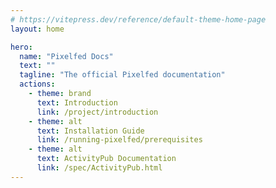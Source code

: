 ```yaml
---
# https://vitepress.dev/reference/default-theme-home-page
layout: home

hero:
  name: "Pixelfed Docs"
  text: ""
  tagline: "The official Pixelfed documentation"
  actions:
    - theme: brand
      text: Introduction
      link: /project/introduction
    - theme: alt
      text: Installation Guide
      link: /running-pixelfed/prerequisites
    - theme: alt
      text: ActivityPub Documentation
      link: /spec/ActivityPub.html
---
```


